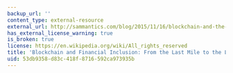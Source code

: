```yaml
---
backup_url: ''
content_type: external-resource
external_url: http://sammantics.com/blog/2015/11/16/blockchain-and-the-big-financial-inclusion-opportunity
has_external_license_warning: true
is_broken: true
license: https://en.wikipedia.org/wiki/All_rights_reserved
title: 'Blockchain and Financial Inclusion: From the Last Mile to the Last Meter'
uid: 53db9358-d83c-418f-8716-592ca973935b
---
```

